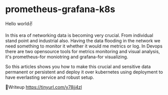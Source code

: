 # prometheus-grafana-k8s

Hello world✌



In this era of networking data is becoming very crucial. From individual stand point and industrial also. Having the data flooding in the network we need something to monitor it whether it would me metrics or log. In Devops there are two opensource tools for metrics monitoring and visual analysis, it's prometheus-for moniotring and grafana-for visualizing.



So this articles shows you how to make this crucial and sensitive data permanent or persistent and deploy it over kubernetes using deployment to have everlasting service and robust setup.

 

🎫Writeup https://tinyurl.com/y78jj4zl

